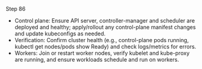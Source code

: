 Step 86

- Control plane: Ensure API server, controller-manager and scheduler are deployed and healthy; apply/rollout any control-plane manifest changes and update kubeconfigs as needed.
- Verification: Confirm cluster health (e.g., control-plane pods running, kubectl get nodes/pods show Ready) and check logs/metrics for errors.
- Workers: Join or restart worker nodes, verify kubelet and kube-proxy are running, and ensure workloads schedule and run on workers.
